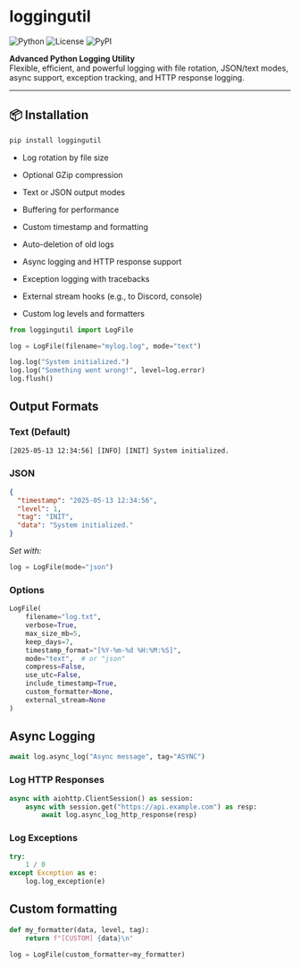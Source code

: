 # loggingutil

![Python](https://img.shields.io/badge/python-3.7%2B-blue)
![License](https://img.shields.io/badge/license-MIT-yellow)
![PyPI](https://img.shields.io/pypi/v/loggingutil)

**Advanced Python Logging Utility**  
Flexible, efficient, and powerful logging with file rotation, JSON/text modes, async support, exception tracking, and HTTP response logging.

---

## 📦 Installation

```bash
pip install loggingutil
```

- Log rotation by file size

- Optional GZip compression

- Text or JSON output modes

- Buffering for performance

- Custom timestamp and formatting

- Auto-deletion of old logs

- Async logging and HTTP response support

- Exception logging with tracebacks

- External stream hooks (e.g., to Discord, console)

- Custom log levels and formatters

```python
from loggingutil import LogFile

log = LogFile(filename="mylog.log", mode="text")

log.log("System initialized.")
log.log("Something went wrong!", level=log.error)
log.flush()
```

## Output Formats
### Text (Default)

```txt
[2025-05-13 12:34:56] [INFO] [INIT] System initialized.
```

### JSON

```json
{
  "timestamp": "2025-05-13 12:34:56",
  "level": 1,
  "tag": "INIT",
  "data": "System initialized."
}
```

*Set with:*
```python
log = LogFile(mode="json")
```

### Options
```python
LogFile(
    filename="log.txt",
    verbose=True,
    max_size_mb=5,
    keep_days=7,
    timestamp_format="[%Y-%m-%d %H:%M:%S]",
    mode="text",  # or "json"
    compress=False,
    use_utc=False,
    include_timestamp=True,
    custom_formatter=None,
    external_stream=None
)
```

## Async Logging

```python
await log.async_log("Async message", tag="ASYNC")
```

### Log HTTP Responses

```python
async with aiohttp.ClientSession() as session:
    async with session.get("https://api.example.com") as resp:
        await log.async_log_http_response(resp)
```

### Log Exceptions

```python
try:
    1 / 0
except Exception as e:
    log.log_exception(e)
```

## Custom formatting

```python
def my_formatter(data, level, tag):
    return f"[CUSTOM] {data}\n"

log = LogFile(custom_formatter=my_formatter)
```
